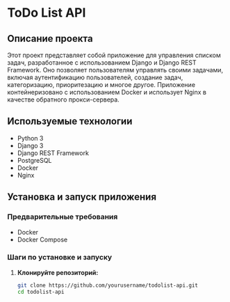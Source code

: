 # ToDo List API

## Описание проекта
Этот проект представляет собой приложение для управления списком задач, разработанное с использованием Django и Django REST Framework. Оно позволяет пользователям управлять своими задачами, включая аутентификацию пользователей, создание задач, категоризацию, приоритезацию и многое другое. Приложение контейнеризовано с использованием Docker и использует Nginx в качестве обратного прокси-сервера.

## Используемые технологии
- Python 3
- Django 3
- Django REST Framework
- PostgreSQL
- Docker
- Nginx

## Установка и запуск приложения

### Предварительные требования
- Docker
- Docker Compose

### Шаги по установке и запуску

1. **Клонируйте репозиторий:**
   ```bash
   git clone https://github.com/yourusername/todolist-api.git
   cd todolist-api
